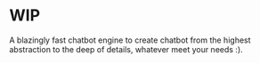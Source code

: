 # WIP

A blazingly fast chatbot engine to create chatbot from the highest abstraction to the deep of details, whatever meet your needs :).

